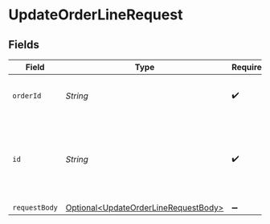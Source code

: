 # UpdateOrderLineRequest


## Fields

| Field                                                                                          | Type                                                                                           | Required                                                                                       | Description                                                                                    | Example                                                                                        |
| ---------------------------------------------------------------------------------------------- | ---------------------------------------------------------------------------------------------- | ---------------------------------------------------------------------------------------------- | ---------------------------------------------------------------------------------------------- | ---------------------------------------------------------------------------------------------- |
| `orderId`                                                                                      | *String*                                                                                       | :heavy_check_mark:                                                                             | Provide the ID of the related order.                                                           | ord_pbjz8x                                                                                     |
| `id`                                                                                           | *String*                                                                                       | :heavy_check_mark:                                                                             | Provide the ID of the item you want to perform this operation on.                              | odl_dgtxyl                                                                                     |
| `requestBody`                                                                                  | [Optional\<UpdateOrderLineRequestBody>](../../models/operations/UpdateOrderLineRequestBody.md) | :heavy_minus_sign:                                                                             | N/A                                                                                            |                                                                                                |
